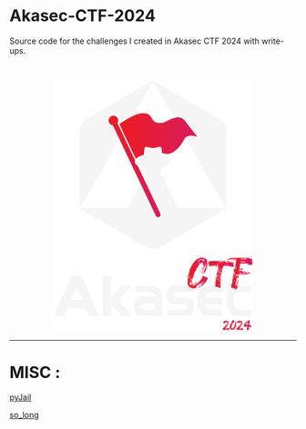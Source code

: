 # Akasec-CTF-2024
Source code for the challenges I created in Akasec CTF 2024 with write-ups.

<br>

<p align="center">
  <img src="https://github.com/RedaHmimchi/AKASEC-CTF-2024-challenges/raw/main/images/ctf-logo.png"  width="350"/>
</p>

------------------------------
# MISC :

  [pyJail](https://github.com/hel-makh/Akasec-CTF-2024-Misc-Challenges/tree/main/pyJail)

  [so_long](https://github.com/hel-makh/Akasec-CTF-2024-Misc-Challenges/tree/main/so_long)